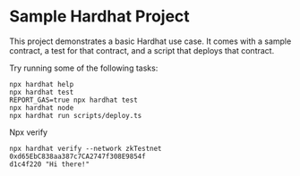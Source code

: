 # Sample Hardhat Project

This project demonstrates a basic Hardhat use case. It comes with a sample contract, a test for that contract, and a script that deploys that contract.

Try running some of the following tasks:

```shell
npx hardhat help
npx hardhat test
REPORT_GAS=true npx hardhat test
npx hardhat node
npx hardhat run scripts/deploy.ts
```
Npx verify
```
npx hardhat verify --network zkTestnet 0xd65EbC838aa387c7CA2747f308E9854f
d1c4f220 "Hi there!"
```
